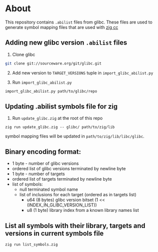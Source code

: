 # About

This repository contains `.abilist` files from glibc. These files are used to generate symbol mapping files that are used with [zig cc](https://andrewkelley.me/post/zig-cc-powerful-drop-in-replacement-gcc-clang.html)

## Adding new glibc version `.abilist` files

1. Clone glibc

```bash
git clone git://sourceware.org/git/glibc.git
```

2. Add new version to `TARGET_VERSIONS` tuple in `import_glibc_abilist.py`

3. Run `import_glibc_abilist.py`

```bash
import_glibc_abilist.py path/to/glibc/repo
```

## Updating .abilist symbols file for zig

1. Run `update_glibc.zig` at the root of this repo

```
zig run update_glibc.zig -- glibc/ path/to/zig/lib
```

symbol mapping files will be updated in `path/to/zig/lib/libc/glibc`.

## Binary encoding format:

- 1 byte - number of glibc versions
- ordered list of glibc versions terminated by newline byte
- 1 byte - number of targets
- ordered list of targets terminated by newline byte
- list of symbols:
  - null terminated symbol name
  - list of inclusions for each target (ordered as in targets list)
    - u64 (8 bytes) glibc version bitset (1 << (INDEX_IN_GLIBC_VERSION_LIST))
    - u8 (1 byte) library index from a known library names list

## List all symbols with their library, targets and versions in current symbols file

```bash
zig run list_symbols.zig
```
